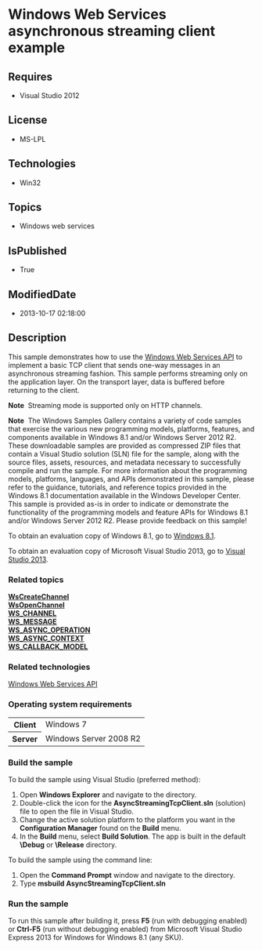 # Windows Web Services asynchronous streaming client example
## Requires
* Visual Studio 2012
## License
* MS-LPL
## Technologies
* Win32
## Topics
* Windows web services
## IsPublished
* True
## ModifiedDate
* 2013-10-17 02:18:00
## Description

<div id="mainSection">
<p>This sample demonstrates how to use the <a href="http://msdn.microsoft.com/en-us/library/windows/desktop/dd430435">
Windows Web Services API</a> to implement a basic TCP client that sends one-way messages in an asynchronous streaming fashion. This sample performs streaming only on the application layer. On the transport layer, data is buffered before returning to the client.
</p>
<p class="note"><b>Note</b>&nbsp;&nbsp;Streaming mode is supported only on HTTP channels.
</p>
<p></p>
<p class="note"><b>Note</b>&nbsp;&nbsp;The Windows Samples Gallery contains a variety of code samples that exercise the various new programming models, platforms, features, and components available in Windows&nbsp;8.1 and/or Windows Server&nbsp;2012&nbsp;R2. These downloadable samples
 are provided as compressed ZIP files that contain a Visual Studio solution (SLN) file for the sample, along with the source files, assets, resources, and metadata necessary to successfully compile and run the sample. For more information about the programming
 models, platforms, languages, and APIs demonstrated in this sample, please refer to the guidance, tutorials, and reference topics provided in the Windows&nbsp;8.1 documentation available in the Windows Developer Center. This sample is provided as-is in order to
 indicate or demonstrate the functionality of the programming models and feature APIs for Windows&nbsp;8.1 and/or Windows Server&nbsp;2012&nbsp;R2. Please provide feedback on this sample!</p>
<p>To obtain an evaluation copy of Windows&nbsp;8.1, go to <a href="http://go.microsoft.com/fwlink/p/?linkid=301696">
Windows&nbsp;8.1</a>.</p>
<p>To obtain an evaluation copy of Microsoft Visual Studio&nbsp;2013, go to <a href="http://go.microsoft.com/fwlink/p/?linkid=301697">
Visual Studio&nbsp;2013</a>.</p>
<h3><a id="related_topics"></a>Related topics</h3>
<dl><dt><a href="http://msdn.microsoft.com/en-us/library/windows/desktop/dd430495"><b>WsCreateChannel</b></a>
</dt><dt><a href="http://msdn.microsoft.com/en-us/library/windows/desktop/dd430574"><b>WsOpenChannel</b></a>
</dt><dt><a href="http://msdn.microsoft.com/en-us/library/windows/desktop/dd401779"><b>WS_CHANNEL</b></a>
</dt><dt><a href="http://msdn.microsoft.com/en-us/library/windows/desktop/dd401953"><b>WS_MESSAGE</b></a>
</dt><dt><a href="http://msdn.microsoft.com/en-us/library/windows/desktop/dd401759"><b>WS_ASYNC_OPERATION</b></a>
</dt><dt><a href="http://msdn.microsoft.com/en-us/library/windows/desktop/dd401757"><b>WS_ASYNC_CONTEXT</b></a>
</dt><dt><a href="http://msdn.microsoft.com/en-us/library/windows/desktop/dd401768"><b>WS_CALLBACK_MODEL</b></a>
</dt></dl>
<h3>Related technologies</h3>
<a href="http://msdn.microsoft.com/en-us/library/windows/desktop/dd430435">Windows Web Services API</a>
<h3>Operating system requirements</h3>
<table>
<tbody>
<tr>
<th>Client</th>
<td><dt>Windows&nbsp;7 </dt></td>
</tr>
<tr>
<th>Server</th>
<td><dt>Windows Server&nbsp;2008&nbsp;R2 </dt></td>
</tr>
</tbody>
</table>
<h3>Build the sample</h3>
<p>To build the sample using Visual Studio (preferred method):</p>
<ol>
<li>Open <b>Windows Explorer</b> and navigate to the directory. </li><li>Double-click the icon for the <b>AsyncStreamingTcpClient.sln</b> (solution) file to open the file in Visual Studio.
</li><li>Change the active solution platform to the platform you want in the <b>Configuration Manager</b> found on the
<b>Build</b> menu. </li><li>In the <b>Build</b> menu, select <b>Build Solution</b>. The app is built in the default
<b>\Debug</b> or <b>\Release</b> directory. </li></ol>
<p>To build the sample using the command line:</p>
<ol>
<li>Open the <b>Command Prompt</b> window and navigate to the directory. </li><li>Type <b>msbuild AsyncStreamingTcpClient.sln</b> </li></ol>
<h3>Run the sample</h3>
<p>To run this sample after building it, press <b>F5</b> (run with debugging enabled) or
<b>Ctrl-F5</b> (run without debugging enabled) from Microsoft Visual Studio Express&nbsp;2013 for Windows for Windows&nbsp;8.1 (any SKU).</p>
</div>

